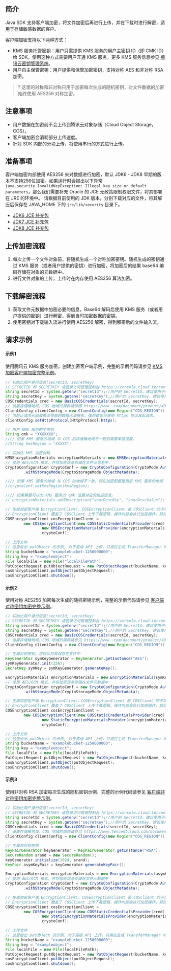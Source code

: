 ## 简介

Java SDK 支持客户端加密，将文件加密后再进行上传，并在下载时进行解密，适用于存储敏感数据的客户。

客户端加密支持以下两种方式：
- KMS 服务托管密钥：用户只需提供 KMS 服务的用户主密钥 ID（即 CMK ID）给 SDK。使用这种方式需要用户开通 KMS 服务，更多 KMS 服务信息参见 [腾讯云密钥管理系统](https://www.tencentcloud.com/document/product/1030)。
- 用户自主保管密钥：用户提供和保管加密密钥，支持对称 AES 和非对称 RSA 加密。
>? 这里的对称和非对称只用于加密每次生成的随机密钥，对文件数据的加密始终使用 AES256 对称加密。
>

## 注意事项

- 用户数据在加密前不会上传到腾讯云对象存储（Cloud Object Storage，COS）。
- 客户端加密会消耗部分上传速度。
- 针对 SDK 内部的分块上传，将使用串行的方式进行上传。

## 准备事项

客户端加密内部使用 AES256 来对数据进行加密，默认 JDK6 - JDK8 早期的版本不支持256位加密。如果运行时会报出以下异常 `java.security.InvalidKeyException: Illegal key size or default parameters`，那么我们需要补充 Oracle 的 JCE 无政策限制权限文件，将其部署在 JRE 的环境中。 请根据目前使用的 JDK 版本，分别下载对应的文件，将其解压后保存在 JAVA_HOME 下的 `jre/lib/security` 目录下。

- [JDK6 JCE 补充包](https://www.oracle.com/technetwork/java/javase/downloads/jce-6-download-429243.html)
- [JDK7 JCE 补充包](https://www.oracle.com/technetwork/java/javase/downloads/jce-7-download-432124.html)
- [JDK8 JCE 补充包](https://www.oracle.com/technetwork/java/javase/downloads/jce8-download-2133166.html)

## 上传加密流程

1. 每次上传一个文件对象前，将随机生成一个对称加密密钥。随机生成的密钥通过 KMS 服务（或者用户提供的密钥）进行加密，将加密后的结果 base64 编码存储在对象的元数据中。
2. 进行文件对象的上传，上传时在内存使用 AES256 算法加密。

## 下载解密流程

1. 获取文件元数据中加密必要的信息，Base64 解码后使用 KMS 服务（或者用户提供的密钥）进行解密，得到当时加密数据的密钥。
2. 使用密钥对下载输入流进行使用 AES256 解密，得到解密后的文件输入流。

## 请求示例

#### 示例1
使用腾讯云 KMS 服务加密，创建加密客户端示例，完整的示例代码请参见 [KMS 加密客户端加密完整示例](https://github.com/tencentyun/cos-java-sdk-v5/blob/master/src/main/java/com/qcloud/cos/demo/KMSEncryptionClientDemo.java)。

[//]: # ".cssg-snippet-put-object-cse-c-kms"

```java
// 初始化用户身份信息(secretId, secretKey)
// SECRETID 和 SECRETKEY 请登录访问管理控制台 https://console.cloud.tencent.com/cam/capi 进行查看和管理
String secretId = System.getenv("secretId");//用户的 SecretId，建议使用子账号密钥，授权遵循最小权限指引，降低使用风险。子账号密钥获取可参见 https://www.tencentcloud.com/document/product/598/32675
String secretKey = System.getenv("secretKey");//用户的 SecretKey，建议使用子账号密钥，授权遵循最小权限指引，降低使用风险。子账号密钥获取可参见 https://www.tencentcloud.com/document/product/598/32675
COSCredentials cred = new BasicCOSCredentials(secretId, secretKey);
// 设置存储桶地域，COS 地域的简称请参照 https://www..com/document/product/436/6224
ClientConfig clientConfig = new ClientConfig(new Region("COS_REGION"));
// 为防止请求头部被篡改导致的数据无法解密，强烈建议只使用 https 协议发起请求。
clientConfig.setHttpProtocol(HttpProtocol.https);

// 用户 KMS 服务的主密钥
String cmk = "XXXXXXX";
//// 如果 KMS 服务的地域 与 COS 的存储桶地域不一致则需要单独设置。
//String kmsRegion = "XXXXX";

// 初始化 KMS 加密材料
KMSEncryptionMaterials encryptionMaterials = new KMSEncryptionMaterials(cmk);
// 使用 AES/GCM 模式，并将加密信息存储在文件元信息中.
CryptoConfiguration cryptoConf = new CryptoConfiguration(CryptoMode.AuthenticatedEncryption)
        .withStorageMode(CryptoStorageMode.ObjectMetadata);

//// 如果 KMS 服务的地域 与 COS 的地域不一致，则在加密配置里指定 KMS 服务的地域
//cryptoConf.setKmsRegion(kmsRegion);

//// 如果需要可以为 KMS 服务的 cmk 设置对应的描述信息。
// encryptionMaterials.addDescription("yourDescKey", "yourDescValue");

// 生成加密客户端 EncryptionClient, COSEncryptionClient 是 COSClient 的子类, 所有 COSClient 支持的接口他都支持。
// EncryptionClient 覆盖了 COSClient 上传下载逻辑，操作内部会执行加密操作，其他操作执行逻辑和 COSClient 一致
COSEncryptionClient cosEncryptionClient =
        new COSEncryptionClient(new COSStaticCredentialsProvider(cred),
                new KMSEncryptionMaterialsProvider(encryptionMaterials), clientConfig,
                cryptoConf);

// 上传文件
// 这里给出 putObject 的示例, 对于高级 API 上传，只用在生成 TransferManager 时传入 COSEncryptionClient 对象即可
String bucketName = "examplebucket-1250000000";
String key = "exampleobject";
File localFile = new File("localFilePath");
PutObjectRequest putObjectRequest = new PutObjectRequest(bucketName, key, localFile);
cosEncryptionClient.putObject(putObjectRequest);
cosEncryptionClient.shutdown();
```

#### 示例2
使用对称 AES256 加密每次生成的随机密钥示例，完整的示例代码请参见 [客户端对称密钥加密完整示例](https://github.com/tencentyun/cos-java-sdk-v5/blob/master/src/main/java/com/qcloud/cos/demo/SymmetricKeyEncryptionClientDemo.java)。

[//]: # ".cssg-snippet-put-object-cse-c-aes"

```java
// 初始化用户身份信息(secretId, secretKey)
// SECRETID 和 SECRETKEY 请登录访问管理控制台 https://console.cloud.tencent.com/cam/capi 进行查看和管理
String secretId = System.getenv("secretId");//用户的 SecretId，建议使用子账号密钥，授权遵循最小权限指引，降低使用风险。子账号密钥获取可参见 https://www.tencentcloud.com/document/product/598/32675
String secretKey = System.getenv("secretKey");//用户的 SecretKey，建议使用子账号密钥，授权遵循最小权限指引，降低使用风险。子账号密钥获取可参见 https://www.tencentcloud.com/document/product/598/32675
COSCredentials cred = new BasicCOSCredentials(secretId, secretKey);
// 设置存储桶地域，COS 地域的简称请参见 https://www..com/document/product/436/6224
ClientConfig clientConfig = new ClientConfig(new Region("COS_REGION"));

// 生成对称密钥，您可以将其保存在文件中
KeyGenerator symKeyGenerator = KeyGenerator.getInstance("AES");
symKeyGenerator.init(256);
SecretKey symKey = symKeyGenerator.generateKey();

EncryptionMaterials encryptionMaterials = new EncryptionMaterials(symKey);
// 使用 AES/GCM 模式，并将加密信息存储在文件元数据中
CryptoConfiguration cryptoConf = new CryptoConfiguration(CryptoMode.AuthenticatedEncryption)
        .withStorageMode(CryptoStorageMode.ObjectMetadata);

// 生成加密客户端 EncryptionClient，COSEncryptionClient 是 COSClient 的子类, 所有 COSClient 支持的接口他都支持。
// EncryptionClient 覆盖了 COSClient 上传下载逻辑，操作内部会执行加密操作，其他操作执行逻辑和 COSClient 一致
COSEncryptionClient cosEncryptionClient =
        new COSEncryptionClient(new COSStaticCredentialsProvider(cred),
                new StaticEncryptionMaterialsProvider(encryptionMaterials), clientConfig,
                cryptoConf);

// 上传文件
// 这里给出 putObject 的示例, 对于高级 API 上传，只用在生成 TransferManager 时传入 COSEncryptionClient 对象即可
String bucketName = "examplebucket-1250000000";
String key = "exampleobject";
File localFile = new File(localFilePath);
PutObjectRequest putObjectRequest = new PutObjectRequest(bucketName, key, localFile);
cosEncryptionClient.putObject(putObjectRequest);
cosEncryptionClient.shutdown();
```

#### 示例3
使用非对称 RSA 加密每次生成的随机密钥示例，完整的示例代码请参见 [客户端非对称密钥加密完整示例](https://github.com/tencentyun/cos-java-sdk-v5/blob/master/src/main/java/com/qcloud/cos/demo/AsymmetricKeyEncryptionClientDemo.java)。

[//]: # ".cssg-snippet-put-object-cse-c-rsa"
```java
// 初始化用户身份信息(secretId, secretKey)
// SECRETID 和 SECRETKEY 请登录访问管理控制台 https://console.cloud.tencent.com/cam/capi 进行查看和管理
String secretId = System.getenv("secretId");//用户的 SecretId，建议使用子账号密钥，授权遵循最小权限指引，降低使用风险。子账号密钥获取可参见 https://www.tencentcloud.com/document/product/598/32675
String secretKey = System.getenv("secretKey");//用户的 SecretKey，建议使用子账号密钥，授权遵循最小权限指引，降低使用风险。子账号密钥获取可参见 https://www.tencentcloud.com/document/product/598/32675
COSCredentials cred = new BasicCOSCredentials(secretId, secretKey);
// 设置存储桶地域，COS 地域的简称请参见 https://www.tencentcloud.com/document/product/436/6224
ClientConfig clientConfig = new ClientConfig(new Region("COS_REGION"));

// 生成非对称密钥
KeyPairGenerator keyGenerator = KeyPairGenerator.getInstance("RSA");
SecureRandom srand = new SecureRandom();
keyGenerator.initialize(1024, srand);
KeyPair asymKeyPair = keyGenerator.generateKeyPair();

EncryptionMaterials encryptionMaterials = new EncryptionMaterials(asymKeyPair);
// 使用 AES/GCM 模式，并将加密信息存储在文件元数据中
CryptoConfiguration cryptoConf = new CryptoConfiguration(CryptoMode.AuthenticatedEncryption)
        .withStorageMode(CryptoStorageMode.ObjectMetadata);

// 生成加密客户端 EncryptionClient, COSEncryptionClient 是 COSClient 的子类, 所有COSClient 支持的接口他都支持。
// EncryptionClient 覆盖了 COSClient 上传下载逻辑，操作内部会执行加密操作，其他操作执行逻辑和 COSClient 一致
COSEncryptionClient cosEncryptionClient =
        new COSEncryptionClient(new COSStaticCredentialsProvider(cred),
                new StaticEncryptionMaterialsProvider(encryptionMaterials), clientConfig,
                cryptoConf);

// 上传文件
// 这里给出 putObject 的示例，对于高级 API 上传，只用在生成 TransferManager 时传入 COSEncryptionClient 对象即可
String bucketName = "examplebucket-1250000000";
String key = "exampleobject";
File localFile = new File(localFilePath);
PutObjectRequest putObjectRequest = new PutObjectRequest(bucketName, key, localFile);
cosEncryptionClient.putObject(putObjectRequest);
cosEncryptionClient.shutdown();
```
